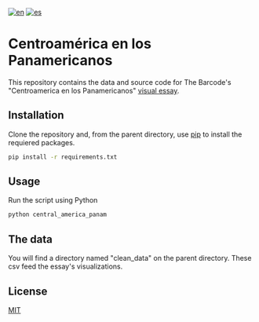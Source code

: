 [![en](https://img.shields.io/badge/lang-en-pink.svg)](https://github.com/TheBarcodeProject/central-america-panam/blob/main/README.md)
[![es](https://img.shields.io/badge/lang-es-purple.svg)](https://github.com/TheBarcodeProject/central-america-panam/blob/main/README.es.md)


# Centroamérica en los Panamericanos

This repository contains the data and source code for The Barcode's "Centroamerica en los Panamericanos" [visual essay](https://www.thebarcode.io/pudieron_ser_nuestras/ 'Pudieron ser nuestras').

## Installation

Clone the repository and, from the parent directory, use [pip](https://pip.pypa.io/en/stable/) to install the requiered packages.

```bash
pip install -r requirements.txt
```

## Usage

Run the script using Python

```python
python central_america_panam
```

## The data
You will find a directory named "clean_data" on the parent directory. These csv feed the essay's visualizations.


## License
[MIT](https://choosealicense.com/licenses/mit/)
